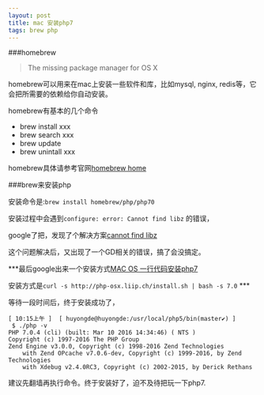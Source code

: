 ```yaml
---
layout: post
title: mac 安装php7
tags: brew php
---
```


###homebrew

> The missing package manager for OS X

homebrew可以用来在mac上安装一些软件和库，比如mysql, nginx, redis等，它会把所需要的依赖给你自动安装。

homebrew有基本的几个命令

* brew install xxx
* brew search xxx
* brew update
* brew unintall xxx

homebrew具体请参考官网[homebrew home](http://brew.sh/)

###brew来安装php

安装命令是:`brew install homebrew/php/php70`

安装过程中会遇到`configure: error: Cannot find libz` 的错误，

google了把，发现了个解决方案[cannot find libz](http://codex16.com/mac-osx-brew-install-php56-cannot-find-libz/)

这个问题解决后，又出现了一个GD相关的错误，搞了会没搞定。


***最后google出来一个安装方式[MAC OS 一行代码安装php7](http://php-osx.liip.ch/)

安装方式是`curl -s http://php-osx.liip.ch/install.sh | bash -s 7.0` ***

等待一段时间后，终于安装成功了，


```
[ 10:15上午 ]  [ huyongde@huyongde:/usr/local/php5/bin(master✔) ]
 $ ./php -v
PHP 7.0.4 (cli) (built: Mar 10 2016 14:34:46) ( NTS )
Copyright (c) 1997-2016 The PHP Group
Zend Engine v3.0.0, Copyright (c) 1998-2016 Zend Technologies
    with Zend OPcache v7.0.6-dev, Copyright (c) 1999-2016, by Zend Technologies
    with Xdebug v2.4.0RC3, Copyright (c) 2002-2015, by Derick Rethans
```

建议先翻墙再执行命令。终于安装好了，迫不及待把玩一下php7.






